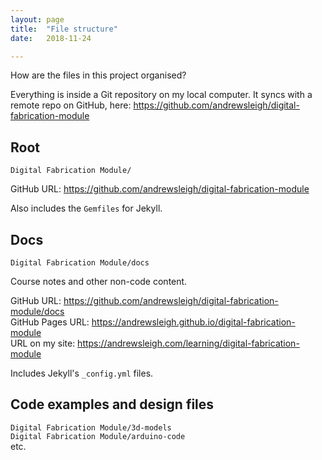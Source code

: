 ```yaml
---
layout: page
title:  "File structure"
date:   2018-11-24

---
```

How are the files in this project organised?

<!--more-->

Everything is inside a Git repository on my local computer. It syncs with a remote repo on GitHub, here:
<https://github.com/andrewsleigh/digital-fabrication-module>

## Root

`Digital Fabrication Module/`

GitHub URL: <https://github.com/andrewsleigh/digital-fabrication-module>

Also includes the `Gemfiles` for Jekyll. 

## Docs

`Digital Fabrication Module/docs`

Course notes and other non-code content.

GitHub URL: <https://github.com/andrewsleigh/digital-fabrication-module/docs>  
GitHub Pages URL: <https://andrewsleigh.github.io/digital-fabrication-module>  
URL on my site: <https://andrewsleigh.com/learning/digital-fabrication-module>

Includes Jekyll's `_config.yml` files.


## Code examples and design files

`Digital Fabrication Module/3d-models`  
`Digital Fabrication Module/arduino-code`  
etc.



